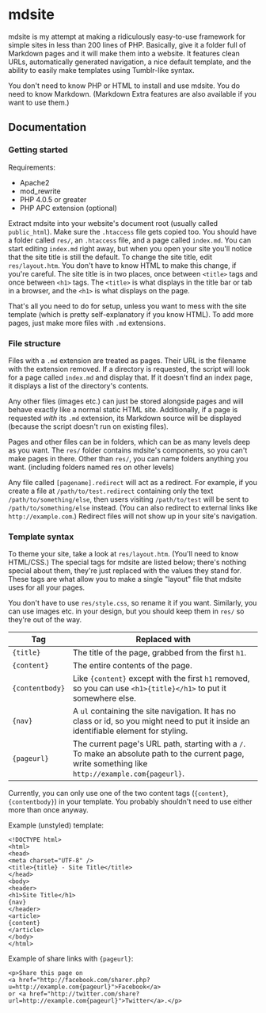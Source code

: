 # mdsite

mdsite is my attempt at making a ridiculously easy-to-use framework for simple sites in less than 200 lines of PHP.
Basically, give it a folder full of Markdown pages and it will make them into a website.
It features clean URLs, automatically generated navigation, a nice default template, and the ability to easily make templates using Tumblr-like syntax.

You don't need to know PHP or HTML to install and use mdsite. You do need to know Markdown.
(Markdown Extra features are also available if you want to use them.)

## Documentation

### Getting started

Requirements:

* Apache2
* mod_rewrite
* PHP 4.0.5 or greater
* PHP APC extension (optional)

Extract mdsite into your website's document root (usually called `public_html`). Make sure the `.htaccess` file gets copied too. You should have a folder called `res/`, an `.htaccess` file, and a page called `index.md`. You can start editing `index.md` right away, but when you open your site you'll notice that the site title is still the default. To change the site title, edit `res/layout.htm`. You don't have to know HTML to make this change, if you're careful. The site title is in two places, once between `<title>` tags and once between `<h1>` tags. The `<title>` is what displays in the title bar or tab in a browser, and the `<h1>` is what displays on the page.

That's all you need to do for setup, unless you want to mess with the site template (which is pretty self-explanatory if you know HTML). To add more pages, just make more files with `.md` extensions.

### File structure

Files with a `.md` extension are treated as pages. Their URL is the filename with the extension removed. If a directory is requested, the script will look for a page called `index.md` and display that. If it doesn't find an index page, it displays a list of the directory's contents.

Any other files (images etc.) can just be stored alongside pages and will behave exactly like a normal static HTML site. Additionally, if a page is requested _with_ its `.md` extension, its Markdown source will be displayed (because the script doesn't run on existing files).

Pages and other files can be in folders, which can be as many levels deep as you want. The `res/` folder contains mdsite's components, so you can't make pages in there. Other than `res/`, you can name folders anything you want. (including folders named res on other levels)

Any file called `[pagename].redirect` will act as a redirect. For example, if you create a file at `/path/to/test.redirect` containing only the text `/path/to/something/else`, then users visiting `/path/to/test` will be sent to `/path/to/something/else` instead. (You can also redirect to external links like `http://example.com`.) Redirect files will not show up in your site's navigation.

### Template syntax

To theme your site, take a look at `res/layout.htm`. (You'll need to know HTML/CSS.) The special tags for mdsite are listed below; there's nothing special about them, they're just replaced with the values they stand for. These tags are what allow you to make a single "layout" file that mdsite uses for all your pages.

You don't have to use `res/style.css`, so rename it if you want. Similarly, you can use images etc. in your design, but you should keep them in `res/` so they're out of the way.

Tag|Replaced with
---|-------------
`{title}`|The title of the page, grabbed from the first `h1`.
`{content}`|The entire contents of the page.
`{contentbody}`|Like `{content}` except with the first `h1` removed, so you can use `<h1>{title}</h1>` to put it somewhere else.
`{nav}`|A `ul` containing the site navigation. It has no class or id, so you might need to put it inside an identifiable element for styling.
`{pageurl}`|The current page's URL path, starting with a `/`. To make an absolute path to the current page, write something like `http://example.com{pageurl}`.

Currently, you can only use one of the two content tags (`{content}`, `{contentbody}`) in your template. You probably shouldn't need to use either more than once anyway.

Example (unstyled) template:


    <!DOCTYPE html>
    <html>
    <head>
    <meta charset="UTF-8" />
    <title>{title} - Site Title</title>
    </head>
    <body>
    <header>
    <h1>Site Title</h1>
    {nav}
    </header>
    <article>
    {content}
    </article>
    </body>
    </html>

Example of share links with `{pageurl}`:

    <p>Share this page on
    <a href="http://facebook.com/sharer.php?u=http://example.com{pageurl}">Facebook</a>
    or <a href="http://twitter.com/share?url=http://example.com{pageurl}">Twitter</a>.</p>
